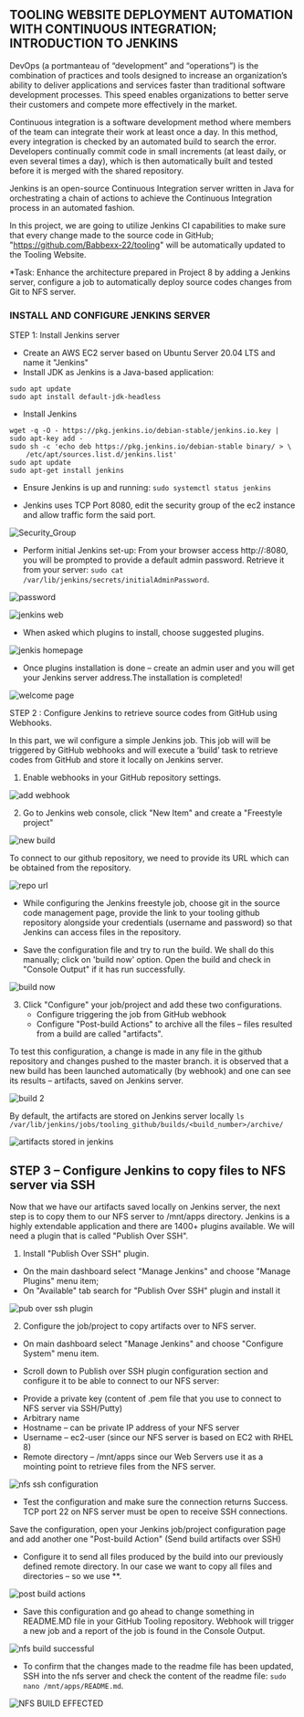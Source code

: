 ## TOOLING WEBSITE DEPLOYMENT AUTOMATION WITH CONTINUOUS INTEGRATION; INTRODUCTION TO JENKINS

DevOps (a portmanteau of “development” and “operations”) is the combination of practices and tools designed to increase an organization’s ability to deliver applications and services faster than traditional software development processes. This speed enables organizations to better serve their customers and compete more effectively in the market.

Continuous integration is a software development method where members of the team can integrate their work at least once a day. In this method, every integration is checked by an automated build to search the error. Developers continually commit code in small increments (at least daily, or even several times a day), which is then automatically built and tested before it is merged with the shared repository.

Jenkins is an open-source Continuous Integration server written in Java for orchestrating a chain of actions to achieve the Continuous Integration process in an automated fashion. 

In this project, we are going to utilize Jenkins CI capabilities to make sure that every change made to the source code in GitHub; "https://github.com/Babbexx-22/tooling" will be automatically updated to the Tooling Website.


*Task: Enhance the architecture prepared in Project 8 by adding a Jenkins server, configure a job to automatically deploy source codes changes from Git to NFS server.

### INSTALL AND CONFIGURE JENKINS SERVER

STEP 1: Install Jenkins server

* Create an AWS EC2 server based on Ubuntu Server 20.04 LTS and name it "Jenkins"
* Install JDK as Jenkins is a Java-based application:

```
sudo apt update
sudo apt install default-jdk-headless

```

* Install Jenkins

```
wget -q -O - https://pkg.jenkins.io/debian-stable/jenkins.io.key | sudo apt-key add -
sudo sh -c 'echo deb https://pkg.jenkins.io/debian-stable binary/ > \
    /etc/apt/sources.list.d/jenkins.list'
sudo apt update
sudo apt-get install jenkins

```

* Ensure Jenkins is up and running: ` sudo systemctl status jenkins `

* Jenkins uses TCP Port 8080, edit the security group of the ec2 instance and allow traffic form the said port.

![Security_Group](https://user-images.githubusercontent.com/114196715/202042551-6140f684-660d-483c-b7cd-cf6674e99d16.png)

* Perform initial Jenkins set-up: From your browser access http://<Jenkins-Server-Public-IP-Address-or-Public-DNS-Name>:8080, you will be prompted to provide a default admin password. Retrieve it from your server: ` sudo cat /var/lib/jenkins/secrets/initialAdminPassword `.

![password](https://user-images.githubusercontent.com/114196715/202042884-788c18f3-86a2-4ec3-981e-2300b67faaf5.png)
  
![jenkins  web](https://user-images.githubusercontent.com/114196715/202042706-dd933e30-8690-47bc-951d-73a2244d75d3.png)
  
* When asked which plugins to install, choose suggested plugins.

![jenkis homepage](https://user-images.githubusercontent.com/114196715/202043047-f8269fb8-e12c-4692-b6a7-12379f97d104.png)
  
* Once plugins installation is done – create an admin user and you will get your Jenkins server address.The installation is completed!

![welcome page](https://user-images.githubusercontent.com/114196715/202044304-40c3d93c-d9cb-4c59-8148-10ad7775132e.png)
  
STEP 2 : Configure Jenkins to retrieve source codes from GitHub using Webhooks.

In this part, we wil configure a simple Jenkins job. This job will will be triggered by GitHub webhooks and will execute a ‘build’ task to retrieve codes from GitHub and store it locally on Jenkins server.

1. Enable webhooks in your GitHub repository settings.

![add webhook](https://user-images.githubusercontent.com/114196715/202043361-cba5533f-9607-432a-b199-a8a1d51d3d60.png)
  
2. Go to Jenkins web console, click "New Item" and create a "Freestyle project"

![new build](https://user-images.githubusercontent.com/114196715/202043525-11b52fef-c341-41fc-8bcf-323cc17593d3.png)
  
To connect to our github repository, we need to provide its URL which can be obtained from the repository.

![repo url](https://user-images.githubusercontent.com/114196715/202043995-fcdd447b-15bb-4c8f-a139-bdcfe3db1f94.png)

* While configuring the Jenkins freestyle job, choose git in the source code management page, provide the link to your tooling github repository alongside your credentials (username and password) so that Jenkins can access files in the repository.

* Save the configuration file and try to run the build. We shall do this manually; click on 'build now' option. Open the build and check in "Console Output" if it has run successfully.

![build now](https://user-images.githubusercontent.com/114196715/202044528-84e399cb-da59-4cb1-a177-06231bab1bb4.png)
  
3. Click "Configure" your job/project and add these two configurations.
	- Configure triggering the job from GitHub webhook
	- Configure "Post-build Actions" to archive all the files – files resulted from a build are called "artifacts".

To test this configuration, a change is made in any file in the github repository and changes pushed to the master branch. it is observed that a new build has been launched automatically (by webhook) and one can see its results – artifacts, saved on Jenkins server.

![build 2](https://user-images.githubusercontent.com/114196715/202045576-f493c6df-18ed-417f-8a52-89fc2bce1680.png)
  
By default, the artifacts are stored on Jenkins server locally ` ls /var/lib/jenkins/jobs/tooling_github/builds/<build_number>/archive/ `

![artifacts stored in jenkins](https://user-images.githubusercontent.com/114196715/202044710-17176f02-5cb4-4c45-bb2a-00d1c5dad05d.png)
  
## STEP 3 – Configure Jenkins to copy files to NFS server via SSH

Now that we have our artifacts saved locally on Jenkins server, the next step is to copy them to our NFS server to /mnt/apps directory.
Jenkins is a highly extendable application and there are 1400+ plugins available. We will need a plugin that is called "Publish Over SSH".

1. Install "Publish Over SSH" plugin.

* On the main dashboard select "Manage Jenkins" and choose "Manage Plugins" menu item;
* On "Available" tab search for "Publish Over SSH" plugin and install it
  
![pub over ssh plugin](https://user-images.githubusercontent.com/114196715/202044924-e2c35578-51d6-47eb-804d-90e0d6a9a0cb.png)
  
2. Configure the job/project to copy artifacts over to NFS server.

* On main dashboard select "Manage Jenkins" and choose "Configure System" menu item.

* Scroll down to Publish over SSH plugin configuration section and configure it to be able to connect to our NFS server:

- Provide a private key (content of .pem file that you use to connect to NFS server via SSH/Putty)
- Arbitrary name
- Hostname – can be private IP address of your NFS server
- Username – ec2-user (since our NFS server is based on EC2 with RHEL 8)
- Remote directory – /mnt/apps since our Web Servers use it as a mointing point to retrieve files from the NFS server.

 ![nfs ssh configuration](https://user-images.githubusercontent.com/114196715/202045117-ac93b80a-f737-4088-9313-b8f00c24cdb9.png)
  
* Test the configuration and make sure the connection returns Success. TCP port 22 on NFS server must be open to receive SSH connections.

Save the configuration, open your Jenkins job/project configuration page and add another one "Post-build Action" (Send build artifacts over SSH)

* Configure it to send all files produced by the build into our previously defined remote directory. In our case we want to copy all files and directories – so we use **.

![post build actions](https://user-images.githubusercontent.com/114196715/202045425-9dcd4122-e409-4ade-8d3e-53b43f3d7359.png)
  
* Save this configuration and go ahead to change something in README.MD file in your GitHub Tooling repository. Webhook will trigger a new job and a report of the job is found in the Console Output.

![nfs build successful](https://user-images.githubusercontent.com/114196715/202045834-8bb1b187-c49c-4002-93e9-ce5c079491ea.png)
  
* To confirm that the changes made to the readme file has been updated, SSH into the nfs server and check the content of the readme file: ` sudo nano /mnt/apps/README.md `.

![NFS BUILD EFFECTED](https://user-images.githubusercontent.com/114196715/202045939-b4729f4c-0d95-4022-8d16-197423da9863.png)

